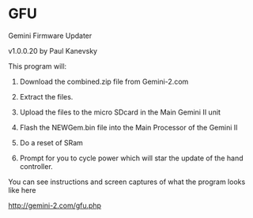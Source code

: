 GFU
===

Gemini Firmware Updater

v1.0.0.20 by Paul Kanevsky

This program will:

1. Download the combined.zip file from Gemini-2.com

2. Extract the files.

3. Upload the files to the micro SDcard in the Main Gemini II unit

4. Flash the NEWGem.bin file into the Main Processor of the Gemini II

5. Do a reset of SRam

6. Prompt for you to cycle power which will star the update
of the hand controller.  

You can see instructions and screen captures of what the program looks like here

http://gemini-2.com/gfu.php

